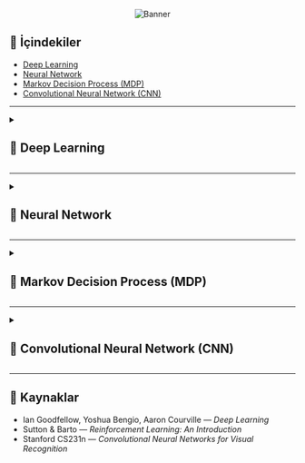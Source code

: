 <p align="center">
  <img src="https://github.com/omersefacarikci/omersefacarikci/blob/main/llmbannerim.gif" alt="Banner" />
</p>

## 📌 İçindekiler
- [Deep Learning](#deep-learning)
- [Neural Network](#neural-network)
- [Markov Decision Process (MDP)](#markov-decision-process)
- [Convolutional Neural Network (CNN)](#convolutional-neural-network)

---

<details>
<summary><h2 id="deep-learning">🔹 Deep Learning</h2></summary>

<img src="https://github.com/omersefacarikci/AINotebook/blob/main/dl.jpg" alt="Deep Learning" />
**Deep Learning (Derin Öğrenme)**, yapay zekânın bir alt alanıdır ve çok katmanlı yapay sinir ağları (deep neural networks) kullanarak büyük miktarda veriden öğrenme gerçekleştirir. Geleneksel makine öğrenmesinden farkı, özellik çıkarımını (feature extraction) otomatik olarak yapabilmesidir. Bu sayede insan müdahalesine daha az ihtiyaç duyar.

📌 Özellikler:
- **Büyük veri** gerektirir: Daha fazla veri, daha iyi performans sağlar.
- **Derin katmanlar** sayesinde karmaşık ilişkileri öğrenebilir.
- **GPU ve TPU** gibi donanımlar sayesinde hızlandırılmış hesaplama yapılır.
- Özellikle **bilgisayarla görme (computer vision)**, **doğal dil işleme (NLP)** ve **konuşma tanıma** alanlarında çok başarılıdır.

📌 Avantajları:
- İnsan müdahalesi olmadan otomatik özellik çıkarımı.
- Karmaşık ve lineer olmayan ilişkileri öğrenebilme.
- Birçok alanda **state-of-the-art** sonuçlar elde etme.

📌 Dezavantajları:
- Büyük veri ve güçlü donanım ihtiyacı.
- Yorumlanabilirlik zorluğu (black box problem).

## 📖 Kaynaklar
- [3Blue1Brown – But what is a Neural Network?](https://www.youtube.com/watch?v=aircAruvnKk) : Intuitive visual explanation of how neural networks work.
- [freeCodeCamp – Deep Learning Crash Course](https://www.youtube.com/watch?v=5tvmMX8r_OM) : Covers the core concepts of deep learning in a beginner-friendly way.
- [Fast.ai – Practical Deep Learning](https://course.fast.ai/) : Hands-on course for developers with coding experience.
- [Patrick Loeber – PyTorch Tutorials](https://www.youtube.com/playlist?list=PL1w8k37X_6L9NWeoXQ0IDi1j8weP4YuqF) : Beginner-friendly PyTorch tutorials.

---


</details>

---

<details>
<summary><h2 id="neural-network">🔹 Neural Network</h2></summary>

**Neural Network (Yapay Sinir Ağı)**, biyolojik sinir hücrelerinden (nöronlardan) esinlenmiş bir matematiksel modeldir. Yapısı katmanlardan oluşur: **Giriş katmanı**, **gizli katman(lar)** ve **çıkış katmanı**.

📌 Temel Çalışma Prensibi:
1. Veriler giriş katmanından nöronlara aktarılır.
2. Her bağlantının bir **ağırlığı (weight)** vardır.
3. Nöronlar, **aktivasyon fonksiyonları** aracılığıyla bilgiyi işler.
4. Çıkış, hata ile karşılaştırılır ve **geri yayılım (backpropagation)** ile ağırlıklar güncellenir.

📌 Avantajları:
- Lineer olmayan ilişkileri modelleyebilir.
- Çok çeşitli veri tiplerini işleyebilir (görüntü, metin, ses).
- Paralel hesaplama ile verimli çalışabilir.

📌 Kullanım Alanları:
- Görüntü sınıflandırma
- Ses tanıma
- Tıbbi teşhis sistemleri
- Finansal tahmin modelleri

📊 **Şema:** [Neural Network Şeması](linkini-buraya-koy)

</details>

---

<details>
<summary><h2 id="markov-decision-process">🔹 Markov Decision Process (MDP)</h2></summary>

**Markov Decision Process (MDP)**, belirsizlik içeren ortamlarda karar verme problemlerini modellemek için kullanılan matematiksel bir çerçevedir. Özellikle **reinforcement learning (pekiştirmeli öğrenme)** algoritmalarının temelini oluşturur.

📌 Temel Bileşenleri:
- **Durumlar (States):** Ortamın mevcut koşulları.
- **Eylemler (Actions):** Ajanın seçebileceği hareketler.
- **Geçiş olasılıkları (Transition Probabilities):** Bir durumdan diğerine geçiş ihtimalleri.
- **Ödüller (Rewards):** Ajanın belirli bir durumda aldığı geri bildirim.

📌 MDP’nin Önemi:
- Ajanın uzun vadede en yüksek toplam ödülü elde edecek stratejiyi (policy) öğrenmesini sağlar.
- Karar verme süreçlerinde belirsizlik ve olasılıkların hesaba katılmasını mümkün kılar.

📌 Kullanım Alanları:
- Robotik kontrol sistemleri
- Oyun yapay zekâsı (ör. satranç, Go)
- Öneri sistemleri
- Otonom araçlar

📊 **Şema:** [MDP Şeması](linkini-buraya-koy)

</details>

---

<details>
<summary><h2 id="convolutional-neural-network">🔹 Convolutional Neural Network (CNN)</h2></summary>

**Convolutional Neural Network (CNN)**, özellikle görüntü işleme alanında yaygın olarak kullanılan bir derin öğrenme mimarisidir. İnsan beynindeki görsel korteksten esinlenilmiştir. CNN, görüntülerdeki uzamsal (spatial) ilişkileri öğrenmede çok etkilidir.

📌 Temel Bileşenleri:
- **Convolution Layer (Konvolüsyon Katmanı):** Filtreler (kernels) ile görüntüden özellik çıkarır.
- **Pooling Layer (Havuzlama Katmanı):** Boyut indirgeme yapar, önemli bilgiyi korur.
- **Fully Connected Layer (Tam Bağlantılı Katman):** Özellikleri sınıflandırma için kullanır.

📌 Avantajları:
- Görüntülerdeki kenar, şekil ve nesne gibi özellikleri otomatik çıkarır.
- Parametre paylaşımı sayesinde daha verimli çalışır.
- Yüksek doğruluk oranları sağlar.

📌 Kullanım Alanları:
- Görüntü sınıflandırma (ör. kedi vs köpek)
- Nesne tespiti (ör. otonom araçlardaki trafik işaretleri)
- Yüz tanıma
- Medikal görüntü analizi

📊 **Şema:** [CNN Şeması](linkini-buraya-koy)

</details>

---

## 📖 Kaynaklar
- Ian Goodfellow, Yoshua Bengio, Aaron Courville — *Deep Learning*
- Sutton & Barto — *Reinforcement Learning: An Introduction*
- Stanford CS231n — *Convolutional Neural Networks for Visual Recognition*
